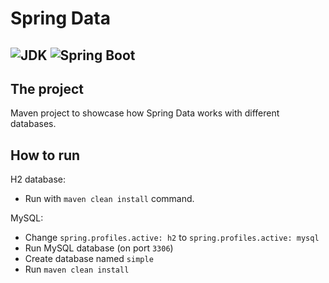 # Spring Data

![JDK](https://img.shields.io/badge/JDK-17-yellow.svg?style=flat-square&logo=Java)
![Spring Boot](https://img.shields.io/badge/Spring_Boot-3.1.1-brightgreen.svg?style=flat-square&logo=springboot)
---
## The project

Maven project to showcase how Spring Data works with different databases.

## How to run

H2 database: 
- Run with `maven clean install` command.

MySQL: 

- Change `spring.profiles.active: h2` to `spring.profiles.active: mysql`
- Run MySQL database (on port `3306`)
- Create database named `simple`
- Run `maven clean install`
